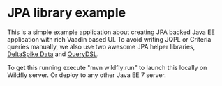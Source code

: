 # JPA library example

This is a simple example application about creating JPA backed Java EE application
with rich Vaadin based UI. To avoid writing JQPL or Criteria queries manually, we 
also use two awesome JPA helper libraries, 
[DeltaSpike Data](https://deltaspike.apache.org/documentation/data.html) and 
[QueryDSL](http://www.querydsl.com).

To get this running execute "mvn wildfly:run" to launch this locally on Wildfly 
server. Or deploy to any other Java EE 7 server. 

